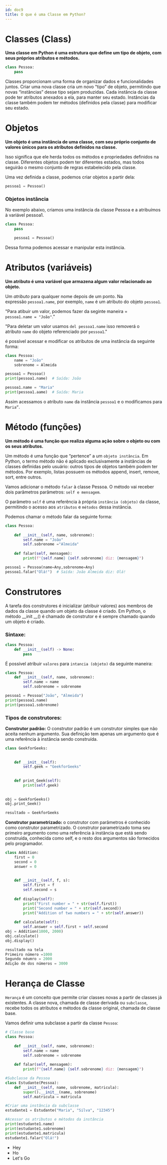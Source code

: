 ```yaml
---
id: doc9
title: O que é uma Classe em Python?
---
```


# Classes (Class) 

**Uma classe em Python é uma estrutura que define um tipo de objeto, com seus próprios atributos e métodos.** 

~~~~python
class Pessoa:
    pass
~~~~

Classes proporcionam uma forma de organizar dados e funcionalidades juntos. Criar uma nova classe cria um novo “tipo” de objeto, permitindo que novas “instâncias” desse tipo sejam produzidas. Cada instância da classe pode ter atributos anexados a ela, para manter seu estado. Instâncias da classe também podem ter métodos (definidos pela classe) para modificar seu estado.

# Objetos
**Um objeto é uma instância de uma classe, com seu próprio conjunto de valores únicos para os atributos definidos na classe.**
 
Isso significa que ele herda todos os métodos e propriedades definidos na classe. Diferentes objetos podem ter diferentes estados, mas todos seguirão o mesmo conjunto de regras estabelecido pela classe.

Uma vez definida a classe, podemos criar objetos a partir dela:

~~~~python 
pessoa1 = Pessoa()
~~~~


### Objetos instância
No exemplo abaixo, criamos uma instância da classe Pessoa e a atribuímos à variável pessoa1.

~~~~python
class Pessoa:
    pass

    pessoa1 = Pessoa()
~~~~

Dessa forma podemos acessar e manipular esta instância.

# Atributos (variáveis)

**Um atributo é uma variável que armazena algum valor relacionado ao objeto.**

Um _atributo_ para qualquer nome depois de um ponto. Na expressão `pessoa1.name`, por exemplo, `name` é um atributo do objeto `pessoa1`.


"Para atibuir um valor, podemos fazer da seginte maneira = `pessoa1.name = "João"`."

"Para deletar um valor usamos `del pessoa1.name` isso removerá o atributo `name` do objeto referenciado por `pessoa1`."

é possível acessar e modificar os atributos de uma instância da seguinte forma:

~~~~python
class Pessoa:
    name = "João"
    sobrenome = Almeida

pessoa1 = Pessoa()
print(pessoa1.name)  # Saída: João

pessoa1.name = "Maria"
print(pessoa1.aame)  # Saída: Maria
~~~~

Assim acessamos o atributo `name` da instância `pessoa1` e o modificamos para `Maria”`.

# Método (funções)
**Um método é uma função que realiza alguma ação sobre o objeto ou com os seus atributos.**

Um método é uma função que “pertence” a um `objeto instância`. Em Python, o termo método não é aplicado exclusivamente a instâncias de classes definidas pelo usuário: outros tipos de objetos também podem ter métodos. Por exemplo, listas possuem os métodos append, insert, remove, sort, entre outros.


Vamos adicionar o método `falar` à classe Pessoa.
O método vai receber dois parâmetros parâmetros: `self e mensagem`.

O parâmetro `self` é uma referência à própria `instância (objeto)` da classe, permitindo o acesso aos `atributos` e `métodos` dessa instância.

Podemos chamar o método falar da seguinte forma:

~~~~python
class Pessoa:
    
    def __init__(self, name, sobrenome):
        self.name = "João"
        self.sobrenome ="Almeida"
    
    def falar(self, mensagem):
        print(f"{self.name} {self.sobrenome} diz: {mensagem}")

pessoa1 = Pessoa(name=Any,sobrenome=Any)
pessoa1.falar("Olá!")  # Saída: João Almeida diz: Olá!
~~~~

# Construtores

A tarefa dos construtores é inicializar (atribuir valores) aos membros de dados da classe quando um objeto da classe é criado. Em Python, o método __init __() é chamado de construtor e é sempre chamado quando um objeto é criado.

### Sintaxe:
~~~~python
class Pessoa:
    def __init__(self) -> None:
        pass
~~~~

É possível atribuir `valores` para `intancia (objeto)` da seguinte maneira:

~~~~python
class Pessoa:
    def __init__(self, name, sobrenome):
        self.name = name
        self.sobrenome = sobrenome

pessoa1 = Pessoa("João", "Almeida")
print(pessoa1.name)
print(pessoa1.sobrenome)
~~~~


### **Tipos de construtores:**

 **Construtor padrão:** O construtor padrão é um construtor simples que não aceita nenhum argumento. Sua definição tem apenas um argumento que é uma referência à instância sendo construída.

~~~~python
class GeekforGeeks: 
  
    
    def __init__(self): 
        self.geek = "GeekforGeeks"
  
    
    def print_Geek(self): 
        print(self.geek) 
  
  
obj = GeekforGeeks() 
obj.print_Geek() 

resultado = GeekforGeeks
~~~~

**Construtor parametrizado:** o construtor com parâmetros é conhecido como construtor parametrizado. O construtor parametrizado toma seu primeiro argumento como uma referência à instância que está sendo construída, conhecida como self, e o resto dos argumentos são fornecidos pelo programador.

~~~~python
class Addition: 
    first = 0
    second = 0
    answer = 0
      
    
    def __init__(self, f, s): 
        self.first = f 
        self.second = s 
      
    def display(self): 
        print("First number = " + str(self.first)) 
        print("Second number = " + str(self.second)) 
        print("Addition of two numbers = " + str(self.answer)) 
  
    def calculate(self): 
        self.answer = self.first + self.second 
obj = Addition(1000, 2000) 
obj.calculate() 
obj.display() 

resultado na tela
Primeiro número =1000
Segundo néumro = 2000
Adição de dos números = 3000
~~~~

# Herança de Classe

`Herança` é um conceito que permite criar classes novas a partir de classes já existentes. 
A classe nova, chamada de classe derivada ou `subclasse`, recebe todos os atributos e métodos da classe original, chamada de classe base.

Vamos definir uma subclasse a partir da classe `Pessoa`:

~~~python
# Classe base
class Pessoa:
    
    def __init__(self, name, sobrenome):
        self.name = name
        self.sobrenome = sobrenome
    
    def falar(self, mensagem):
        print(f"{self.name} {self.sobrenome} diz: {mensagem}")

#Subclasse da Pessoa
class Estudante(Pessoa):
    def __init__(self, name, sobrenome, matricula):
        super().__init__(name, sobrenome)
        self.matricula = matricula

#Criar uma instância da subclasse
estudante1 = Estudante("Maria", "Silva", "12345")

#Acessar os atributos e métodos da instância
print(estudante1.name)  
print(estudante1.sobrenome)  
print(estudante1.matricula)  
estudante1.falar("Olá!")
~~~


* Hey
* Ho
* Let's Go